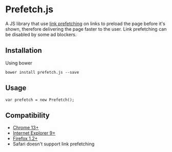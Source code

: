 Prefetch.js
===========

A JS library that use [link prefetching](https://developer.mozilla.org/en-US/docs/Web/HTTP/Link_prefetching_FAQ) on links to preload the page before it's shown, therefore delivering the page faster to the user.
Link prefetching can be disabled by some ad blockers.

## Installation

Using bower

```
bower install prefetch.js --save
```

## Usage

```
var prefetch = new Prefetch();
```

## Compatibility

* [Chrome 13+](https://www.chromium.org/developers/design-documents/prerender)
* [Internet Explorer 9+](http://msdn.microsoft.com/en-us/library/ie/dn265039%28v=vs.85%29.aspx)
* [Firefox 1.2+](https://developer.mozilla.org/en-US/docs/Web/HTTP/Link_prefetching_FAQ)
* Safari doesn't support link prefetching
